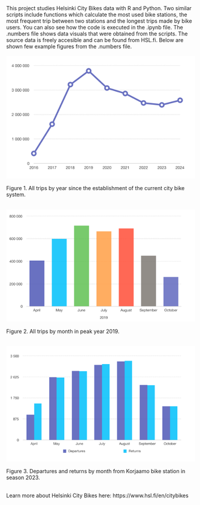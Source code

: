 <div>This project studies Helsinki City Bikes data with R and Python. Two similar scripts include functions which calculate the most used bike stations, the most frequent trip between two stations and the longest trips made by bike users. You can also see how the code is executed in the .ipynb file. The .numbers file shows data visuals that were obtained from the scripts. The source data is freely accesible and can be found from HSL.fi. Below are shown few example figures from the .numbers file.
</div>
</br>
<div><img src="all_trips.png" alt="all_trips" width="550"/>
<p>Figure 1. All trips by year since the establishment of the current city bike system.</p>
</div>
</br>
<div><img src="monthly_trips_2019.png" alt="monthly_trips" width="550"/>
<p>Figure 2. All trips by month in peak year 2019.</p>
</div>
</br>
<div><img src="korjaamo_departures_and_returns.png" alt="korjaamo_departures" width="650"/>
<p>Figure 3. Departures and returns by month from Korjaamo bike station in season 2023.</p>
</br>
Learn more about Helsinki City Bikes here: https://www.hsl.fi/en/citybikes

